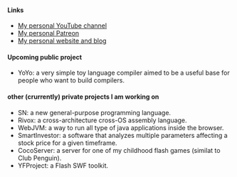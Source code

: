 <h4>Links</h4>
<ul>
  <li><a href="youtube.com/@yahya.abdulmohsin">My personal YouTube channel</a></li>
  <li><a href="patreon.com/yahyaabdulmohsin">My personal Patreon</a></li>
  <li><a href="yahyaabdulmohsin.com">My personal website and blog</a></li>
</ul>

<h4>Upcoming public project</h4>
<ul>
  <li>YoYo: a very simple toy language compiler aimed to be a useful base for people who want to build compilers.</li>
</ul>

<h4>other (crurrently) private projects I am working on</h4>
<ul>
  <li>SN: a new general-purpose programming language.</li>
  <li>Rivox: a cross-architecture cross-OS assembly language.</li>
  <li>WebJVM: a way to run all type of java applications inside the browser.</li>
  <li>SmartInvestor: a software that analyzes multiple parameters affecting a stock price for a given timeframe.</li>
  <li>CocoServer: a server for one of my childhood flash games (similat to Club Penguin).</li>
  <li>YFProject: a Flash SWF toolkit.</li>
</ul>

<!---
yahyaabdulmohsin/yahyaabdulmohsin is a ✨ special ✨ repository because its `README.md` (this file) appears on your GitHub profile.
You can click the Preview link to take a look at your changes.
--->
